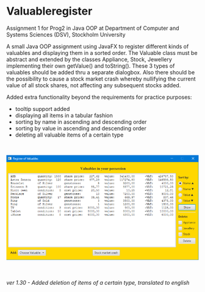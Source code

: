 # Valuableregister
Assignment 1 for Prog2 in Java OOP at Department of Computer and Systems Sciences (DSV), Stockholm University

A small Java OOP assignment using JavaFX to register different kinds of valuables and displaying them in a sorted order. 
The Valuable class must be abstract and extended by the classes Appliance, Stock, Jewellery implementing their own getValue() and toString(). These 3 types of valuables should be added thru a separate dialogbox. Also there should be the possibility to cause a stock market crash whereby nullifying the current value of all stock shares, not affecting any subsequent stocks added.

Added extra functionality beyond the requirements for practice purposes:
<ul>
<li>tooltip support added</li>
<li>displaying all items in a tabular fashion</li>
<li>sorting by name in ascending and descending order</li>
<li>sorting by value in ascending and descending order</li>
<li>deleting all valuable items of a certain type</li>
</ul>
</br>

![Image of Valuable Register](Valuable_Register_eng.png)

</br></br>
<i>ver 1.30 - Added deletion of items of a certain type, translated to english</i>
